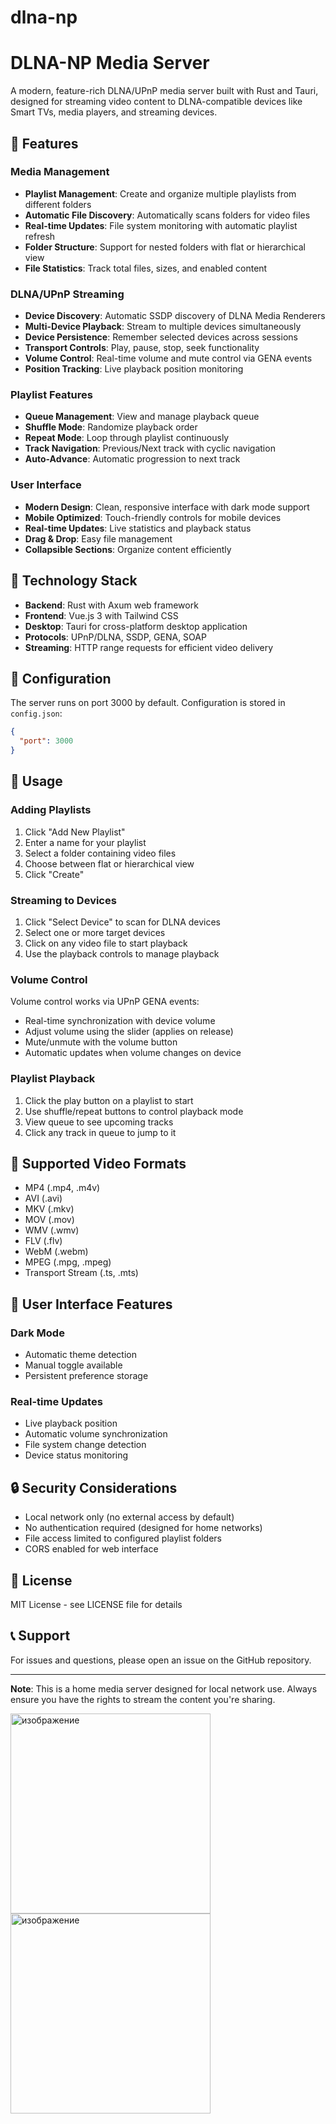 # dlna-np
# DLNA-NP Media Server

A modern, feature-rich DLNA/UPnP media server built with Rust and Tauri, designed for streaming video content to DLNA-compatible devices like Smart TVs, media players, and streaming devices.

## 🌟 Features

### Media Management
- **Playlist Management**: Create and organize multiple playlists from different folders
- **Automatic File Discovery**: Automatically scans folders for video files
- **Real-time Updates**: File system monitoring with automatic playlist refresh
- **Folder Structure**: Support for nested folders with flat or hierarchical view
- **File Statistics**: Track total files, sizes, and enabled content

### DLNA/UPnP Streaming
- **Device Discovery**: Automatic SSDP discovery of DLNA Media Renderers
- **Multi-Device Playback**: Stream to multiple devices simultaneously
- **Device Persistence**: Remember selected devices across sessions
- **Transport Controls**: Play, pause, stop, seek functionality
- **Volume Control**: Real-time volume and mute control via GENA events
- **Position Tracking**: Live playback position monitoring

### Playlist Features
- **Queue Management**: View and manage playback queue
- **Shuffle Mode**: Randomize playback order
- **Repeat Mode**: Loop through playlist continuously
- **Track Navigation**: Previous/Next track with cyclic navigation
- **Auto-Advance**: Automatic progression to next track

### User Interface
- **Modern Design**: Clean, responsive interface with dark mode support
- **Mobile Optimized**: Touch-friendly controls for mobile devices
- **Real-time Updates**: Live statistics and playback status
- **Drag & Drop**: Easy file management
- **Collapsible Sections**: Organize content efficiently

## 🚀 Technology Stack

- **Backend**: Rust with Axum web framework
- **Frontend**: Vue.js 3 with Tailwind CSS
- **Desktop**: Tauri for cross-platform desktop application
- **Protocols**: UPnP/DLNA, SSDP, GENA, SOAP
- **Streaming**: HTTP range requests for efficient video delivery


## 🔧 Configuration

The server runs on port 3000 by default. Configuration is stored in `config.json`:

```json
{
  "port": 3000
}
```

## 📖 Usage

### Adding Playlists

1. Click "Add New Playlist"
2. Enter a name for your playlist
3. Select a folder containing video files
4. Choose between flat or hierarchical view
5. Click "Create"

### Streaming to Devices

1. Click "Select Device" to scan for DLNA devices
2. Select one or more target devices
3. Click on any video file to start playback
4. Use the playback controls to manage playback

### Volume Control

Volume control works via UPnP GENA events:
- Real-time synchronization with device volume
- Adjust volume using the slider (applies on release)
- Mute/unmute with the volume button
- Automatic updates when volume changes on device

### Playlist Playback

1. Click the play button on a playlist to start
2. Use shuffle/repeat buttons to control playback mode
3. View queue to see upcoming tracks
4. Click any track in queue to jump to it

## 🎯 Supported Video Formats

- MP4 (.mp4, .m4v)
- AVI (.avi)
- MKV (.mkv)
- MOV (.mov)
- WMV (.wmv)
- FLV (.flv)
- WebM (.webm)
- MPEG (.mpg, .mpeg)
- Transport Stream (.ts, .mts)

## 🎨 User Interface Features

### Dark Mode
- Automatic theme detection
- Manual toggle available
- Persistent preference storage

### Real-time Updates
- Live playback position
- Automatic volume synchronization
- File system change detection
- Device status monitoring

## 🔒 Security Considerations

- Local network only (no external access by default)
- No authentication required (designed for home networks)
- File access limited to configured playlist folders
- CORS enabled for web interface

## 📄 License

MIT License - see LICENSE file for details

## 📞 Support

For issues and questions, please open an issue on the GitHub repository.

---

**Note**: This is a home media server designed for local network use. Always ensure you have the rights to stream the content you're sharing.

<img width="320"  alt="изображение" src="https://github.com/user-attachments/assets/f452a2da-d4c6-4c2f-9f04-d578a3126e1d" />
<img width="320" alt="изображение" src="https://github.com/user-attachments/assets/976a97ed-2814-4b20-adc5-89c0437c7aaa" /> 






